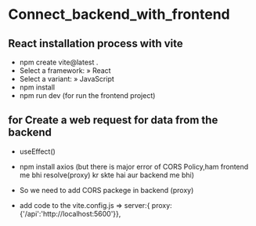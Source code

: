 # Connect_backend_with_frontend

## React installation process with vite

- npm create vite@latest .
- Select a framework: » React
- Select a variant: » JavaScript
- npm install
- npm run dev (for run the frontend project)

## for Create a web request for data from the backend

- useEffect()

- npm install axios (but there is major error of CORS Policy,ham frontend me bhi resolve(proxy) kr skte hai aur backend me bhi)

- So we need to add CORS packege in backend (proxy)

- add code to the vite.config.js => server:{ proxy:{'/api':'http://localhost:5600'}},
